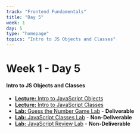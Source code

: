 ```yaml
---
track: "Frontend Fundamentals"
title: "Day 5"
week: 1
day: 5
type: "homepage"
topics: "Intro to JS Objects and Classes"
---
```


# Week 1 - Day 5

#### Intro to JS Objects and Classes

- [**Lecture:** Intro to JavaScript Objects](/frontend-fundamentals/week-1/day-5/lecture-materials/intro-to-javascript-objects/)
- [**Lecture:** Intro to JavaScript Classes](/frontend-fundamentals/week-1/day-5/lecture-materials/intro-to-javascript-classes/)
- [**Lab:** Guess the Number Game Lab](/frontend-fundamentals/week-1/day-5/labs/guess-the-number-game-lab/) - **Deliverable**
- [**Lab:** JavaScript Classes Lab](/frontend-fundamentals/week-1/day-5/labs/javascript-classes-lab/) - **Non-Deliverable**
- [**Lab:** JavaScript Review Lab](/frontend-fundamentals/week-1/day-5/labs/javascript-review-lab) - **Non-Deliverable**
